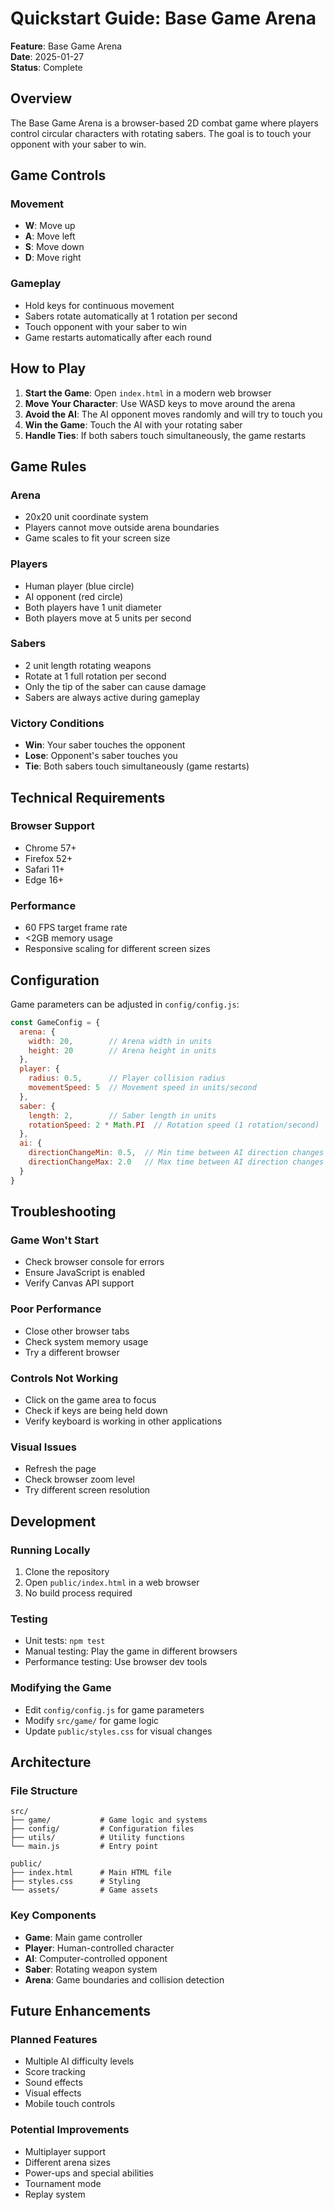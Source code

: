 # Quickstart Guide: Base Game Arena

**Feature**: Base Game Arena  
**Date**: 2025-01-27  
**Status**: Complete

## Overview

The Base Game Arena is a browser-based 2D combat game where players control circular characters with rotating sabers. The goal is to touch your opponent with your saber to win.

## Game Controls

### Movement
- **W**: Move up
- **A**: Move left
- **S**: Move down
- **D**: Move right

### Gameplay
- Hold keys for continuous movement
- Sabers rotate automatically at 1 rotation per second
- Touch opponent with your saber to win
- Game restarts automatically after each round

## How to Play

1. **Start the Game**: Open `index.html` in a modern web browser
2. **Move Your Character**: Use WASD keys to move around the arena
3. **Avoid the AI**: The AI opponent moves randomly and will try to touch you
4. **Win the Game**: Touch the AI with your rotating saber
5. **Handle Ties**: If both sabers touch simultaneously, the game restarts

## Game Rules

### Arena
- 20x20 unit coordinate system
- Players cannot move outside arena boundaries
- Game scales to fit your screen size

### Players
- Human player (blue circle)
- AI opponent (red circle)
- Both players have 1 unit diameter
- Both players move at 5 units per second

### Sabers
- 2 unit length rotating weapons
- Rotate at 1 full rotation per second
- Only the tip of the saber can cause damage
- Sabers are always active during gameplay

### Victory Conditions
- **Win**: Your saber touches the opponent
- **Lose**: Opponent's saber touches you
- **Tie**: Both sabers touch simultaneously (game restarts)

## Technical Requirements

### Browser Support
- Chrome 57+
- Firefox 52+
- Safari 11+
- Edge 16+

### Performance
- 60 FPS target frame rate
- <2GB memory usage
- Responsive scaling for different screen sizes

## Configuration

Game parameters can be adjusted in `config/config.js`:

```javascript
const GameConfig = {
  arena: {
    width: 20,        // Arena width in units
    height: 20        // Arena height in units
  },
  player: {
    radius: 0.5,      // Player collision radius
    movementSpeed: 5  // Movement speed in units/second
  },
  saber: {
    length: 2,        // Saber length in units
    rotationSpeed: 2 * Math.PI  // Rotation speed (1 rotation/second)
  },
  ai: {
    directionChangeMin: 0.5,  // Min time between AI direction changes
    directionChangeMax: 2.0   // Max time between AI direction changes
  }
}
```

## Troubleshooting

### Game Won't Start
- Check browser console for errors
- Ensure JavaScript is enabled
- Verify Canvas API support

### Poor Performance
- Close other browser tabs
- Check system memory usage
- Try a different browser

### Controls Not Working
- Click on the game area to focus
- Check if keys are being held down
- Verify keyboard is working in other applications

### Visual Issues
- Refresh the page
- Check browser zoom level
- Try different screen resolution

## Development

### Running Locally
1. Clone the repository
2. Open `public/index.html` in a web browser
3. No build process required

### Testing
- Unit tests: `npm test`
- Manual testing: Play the game in different browsers
- Performance testing: Use browser dev tools

### Modifying the Game
- Edit `config/config.js` for game parameters
- Modify `src/game/` for game logic
- Update `public/styles.css` for visual changes

## Architecture

### File Structure
```
src/
├── game/           # Game logic and systems
├── config/         # Configuration files
├── utils/          # Utility functions
└── main.js         # Entry point

public/
├── index.html      # Main HTML file
├── styles.css      # Styling
└── assets/         # Game assets
```

### Key Components
- **Game**: Main game controller
- **Player**: Human-controlled character
- **AI**: Computer-controlled opponent
- **Saber**: Rotating weapon system
- **Arena**: Game boundaries and collision detection

## Future Enhancements

### Planned Features
- Multiple AI difficulty levels
- Score tracking
- Sound effects
- Visual effects
- Mobile touch controls

### Potential Improvements
- Multiplayer support
- Different arena sizes
- Power-ups and special abilities
- Tournament mode
- Replay system
